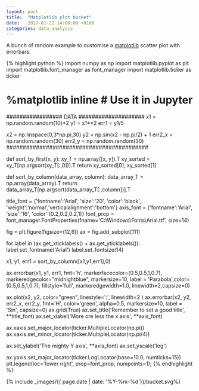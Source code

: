 ```yaml
---
layout: post
title:  "Matplotlib plot bucket"
date:   2017-01-22 14:00:00 +0100
categories: data_analysis
---
```


A bunch of random example to customise a [matplotlib](http://matplotlib.org/ "http://matplotlib.org/") scatter plot with errorbars.



{% highlight python %}
import numpy as np
import matplotlib.pyplot as plt
import matplotlib.font_manager as font_manager
import matplotlib.ticker as ticker

# %matplotlib inline # Use it in Jupyter

################# DATA ####################
x1 = np.random.random(10)*2
y1 = x1**2
err1 = y1/5

x2 = np.linspace(0,3*np.pi,30)
y2 = np.sin(x2 - np.pi/2) + 1
err2_x = np.random.random(30)
err2_y = np.random.random(30)
###########################################

def sort_by_first(x, y):
    xy_T = np.array([x, y]).T
    xy_sorted = xy_T[np.argsort(xy_T[:,0])].T
    return xy_sorted[0], xy_sorted[1]

def sort_by_column(data_array, column):
    data_array_T = np.array(data_array).T
    return data_array_T[np.argsort(data_array_T[:,column])].T

title_font = {'fontname':'Arial', 'size':'20', 'color':'black', 'weight':'normal','verticalalignment':'bottom'}
axis_font = {'fontname':'Arial', 'size':'16', 'color':(0.2,0.2,0.2,1)}
font_prop = font_manager.FontProperties(fname='C:\Windows\Fonts\Arial.ttf', size=14)

fig = plt.figure(figsize=(12,6))
ax = fig.add_subplot(111)

for label in (ax.get_xticklabels() + ax.get_yticklabels()):
    label.set_fontname('Arial')
    label.set_fontsize(14)

x1, y1, err1 = sort_by_column([x1,y1,err1],0)

ax.errorbar(x1, y1, err1, fmt='h', markerfacecolor=(0.5,0.5,1,0.7), markeredgecolor="midnightblue",
            markersize=10, label = 'Parabola',color=(0.5,0.5,1,0.7), fillstyle='full',
            markeredgewidth=1.0, linewidth=2,capsize=0)

ax.plot(x2, y2, color="green", linestyle=':', linewidth=2 )
ax.errorbar(x2, y2, err2_x, err2_y, fmt='H', color='green', alpha=0.5, markersize=10, label = 'Sin', capsize=0)
ax.grid(True)
ax.set_title('Remember to set a good title', **title_font)
ax.set_xlabel('More ore less the x axis', **axis_font)

ax.xaxis.set_major_locator(ticker.MultipleLocator(np.pi))
ax.xaxis.set_minor_locator(ticker.MultipleLocator(np.pi/4))

ax.set_ylabel('The mighty Y axis', **axis_font)
ax.set_yscale('log')

ax.yaxis.set_major_locator(ticker.LogLocator(base=10.0, numticks=15))
plt.legend(loc='lower right', prop=font_prop, numpoints=1);
{% endhighlight %}


{% include _images/{{ page.date | date: '%Y-%m-%d'}}/bucket.svg%}
